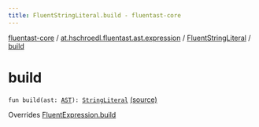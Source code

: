 ```yaml
---
title: FluentStringLiteral.build - fluentast-core
---
```


[fluentast-core](../../index.html) / [at.hschroedl.fluentast.ast.expression](../index.html) / [FluentStringLiteral](index.html) / [build](.)

# build

`fun build(ast: `[`AST`](https://help.eclipse.org/neon/topic/org.eclipse.jdt.doc.isv/reference/api/org/eclipse/jdt/core/dom/AST.html)`): `[`StringLiteral`](https://help.eclipse.org/neon/topic/org.eclipse.jdt.doc.isv/reference/api/org/eclipse/jdt/core/dom/StringLiteral.html) [(source)](https://github.com/hschroedl/FluentAST/tree/master/core/src/main/kotlin//at.hschroedl.fluentast/ast/expression/StringLiteral.kt#L10)

Overrides [FluentExpression.build](../-fluent-expression/build.html)

